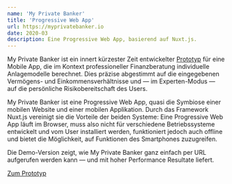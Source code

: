 ```yaml
---
name: 'My Private Banker'
title: 'Progressive Web App'
url: https://myprivatebanker.io
date: 2020-03
description: Eine Progressive Web App, basierend auf Nuxt.js.
---
```

My Private Banker ist ein innert kürzester Zeit entwickelter [Prototyp](https://myprivatebanker.io/) für eine Mobile App, die im Kontext professioneller Finanzberatung individuelle Anlagemodelle berechnet. Dies präzise abgestimmt auf die eingegebenen Vermögens- und Einkommensverhältnisse und — im Experten-Modus — auf die persönliche Risikobereitschaft des Users.

My Private Banker ist eine <span class="code">Progressive Web App</span>, quasi die Symbiose einer mobilen Website und einer mobilen Applikation. Durch das Framework <span class="code">Nuxt.js</span> vereinigt sie die Vorteile der beiden Systeme: Eine Progressive Web App läuft im Browser, muss also nicht für verschiedene Betriebssysteme entwickelt und vom User installiert werden, funktioniert jedoch auch offline und bietet die Möglichkeit, auf Funktionen des Smartphones zuzugreifen.

Die Demo-Version zeigt, wie My Private Banker ganz einfach per URL aufgerufen werden kann — und mit hoher Performance Resultate liefert.

[Zum Prototyp](https://myprivatebanker.io/)
